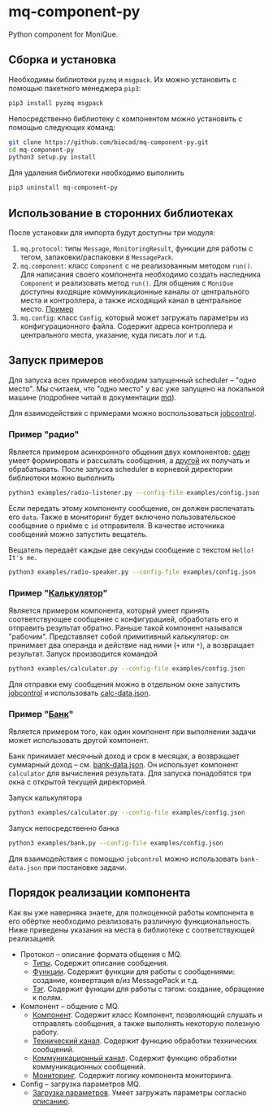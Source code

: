 # mq-component-py
Python component for MoniQue.

## Сборка и установка

Необходимы библиотеки `pyzmq` и `msgpack`. Их можно установить с помощью пакетного менеджера `pip3`:

```bash
pip3 install pyzmq msgpack
```

Непосредственно библиотеку с компонентом можно установить с помощью следующих команд:

```bash
git clone https://github.com/biocad/mq-component-py.git
cd mq-component-py
python3 setup.py install
```

Для удаления библиотеки необходимо выполнить
```bash
pip3 uninstall mq-component-py
```

## Использование в сторонних библиотеках

После установки для импорта будут доступны три модуля:
1. `mq.protocol`: типы `Message`, `MonitoringResult`, функции для работы с тегом, запаковки/распаковки в `MessagePack`.
2. `mq.component`: класс `Component` с не реализованным методом `run()`. Для написания своего компонента необходимо создать наследника `Component` и реализовать метод `run()`. 
   Для общения с `MoniQue` доступны входящие коммуникационные каналы от центрального места и контроллера, а также исходящий канал в центральное место. [Пример](examples/radio-listener.py)
3. `mq.config`: класс `Config`, который может загружать параметры из конфигурационного файла. Содержит адреса контроллера и центрального места, указание, куда писать лог и т.д.



## Запуск примеров

Для запуска всех примеров необходим запущенный scheduler – "одно место". Мы считаем, что "одно место" у вас уже запущено на локальной машине (подробнее читай в документации [mq](https://github.com/biocad/mq)).

Для взаимодействия с примерами можно воспользоваться [jobcontrol](https://github.com/biocad/mq-jobcontrol).

### Пример "радио"

Является примером асинхронного общения двух компонентов: [один](examples/radio-speaker.py) умеет формировать и рассылать сообщения, а [другой](examples/radio-listener.py) их получать и обрабатывать.
После запуска scheduler в корневой директории библиотеки можно выполнить

```bash
python3 examples/radio-listener.py --config-file examples/config.json
```

Если передать этому компоненту сообщение, он должен распечатать его `data`. Также в мониторинг будет включено пользовательское сообщение о приёме с `id` отправителя.
В качестве источника сообщений можно запустить вещатель.

Вещатель передаёт каждые две секунды сообщение с текстом `Hello! It's me.`

```bash
python3 examples/radio-speaker.py --config-file examples/config.json
```

### Пример "[Калькулятор](examples/calculator.py)"

Является примером компонента, который умеет принять соответствующее сообщение с конфигурацией, обработать его и отправить результат обратно.
Раньше такой компонент назывался "рабочим".
Представляет собой примитивный калькулятор: он принимает два операнда и действие над ними (`+` или `*`), а возвращает результат. Запуск производится командой 

```bash
python3 examples/calculator.py --config-file examples/config.json
```

Для отправки ему сообщения можно в отдельном окне запустить [jobcontrol](https://github.com/biocad/mq-jobcontrol) и использовать [calc-data.json](examples/calc-data.json).

### Пример "[Банк](examples/bank.py)"

Является примером того, как один компонент при выполнении задачи может использовать другой компонент.

Банк принимает месячный доход и срок в месяцах, а возвращает суммарный доход – см. [bank-data.json](examples/bank-data.json). Он использует компонент `calculator` для вычисления результата.
Для запуска понадобятся три окна с открытой текущей директорией.

Запуск калькулятора
```bash
python3 examples/calculator.py --config-file examples/config.json
```

Запуск непосредственно банка
```bash
python3 examples/bank.py --config-file examples/config.json
```

Для взаимодействия с помощью `jobcontrol` можно использовать `bank-data.json` при постановке задачи.

## Порядок реализации компонента

Как вы уже наверняка знаете, для полноценной работы компонента в его обёртке необходимо реализовать различную функциональность.
Ниже приведены указания на места в библиотеке с соответствующей реализацией.

  * Протокол – описание формата общения с MQ.
    * [Типы](mq/protocol/types.py). Содержит описание сообщения. 
    * [Функции](mq/protocol/functions.py). Содержит функции для работы с сообщениями: создание, конвертация в/из MessagePack и т.д. 
    * [Тэг](mq/protocol/tag.py). Содержит функции для работы с тэгом: создание, обращение к полям.
  * Компонент – общение с MQ.
    * [Компонент](mq/component/component.py). Содержит класс Компонент, позволяющий слушать и отправлять сообщения, а также выполнять некоторую полезную работу.
    * [Технический канал](mq/component/technical.py). Содержит функцию обработки технических сообщений.
    * [Коммуникационный канал](mq/component/communication.py). Содержит функцию обработки коммуникационных сообщений.
    * [Мониторинг](mq/component/monitoring.py). Содержит логику компонента мониторинга. 
  * Config – загрузка параметров MQ.
    * [Загрузка параметров](mq/config.py). Умеет загружать параметры согласно [описанию](https://github.com/biocad/mq/blob/master/doc/ConfigJson.md).
